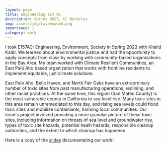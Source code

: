 ```yaml
---
layout: page
title: Engineering 157 AC
description: Spring 2023, UC Berkeley
img: assets/img/ravenswood.png
importance: 1
category: work
---
```


I took E157AC: Engineering, Environment, Society in Spring 2023 with Khalid Kadir. 
We learned about environmental justice and had the opportunity to apply concepts from class by working with community-based organizations in the Bay Area. My team worked with Climate Resilient Communities, an East Palo Alto based organization that 
works with frontline residents to implement equitable, just climate solutions.

East Palo Alto, Belle Haven, and North Fair Oaks have an extraordinary number of toxic sites from past manufacturing operations, redlining, and other racist practices. At the same time, this region (San Mateo County) is the most vulnerable county in California to sea level rise. Many toxic sites in this area remain unremediated to this day, and rising sea levels could flood toxic sites and mobilize contamiants, harming local communities. Our team's project involved providing a more granular picture of these toxic sites, including information on threats of sea level and groundwater rise, types of toxic site hazards, potential healh hazards, responsible cleanup authorities, and the extent to which cleanup has happened.

Here is a copy of the [slides](https://docs.google.com/presentation/d/1lUZTn5Zh-ubXuOKcEW_z1XfKHKu12K3SjhtL76AhUwU/edit?usp=sharing) documentating our work!


